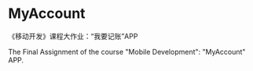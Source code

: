 # MyAccount
 《移动开发》课程大作业：“我要记账”APP
 
The Final Assignment of the course "Mobile Development": "MyAccount" APP.
